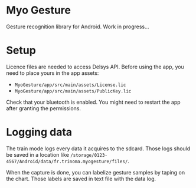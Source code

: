 # Myo Gesture

Gesture recognition library for Android.
Work in progress…

# Setup

Licence files are needed to access Delsys API. Before using the app, you need to place yours in the app assets:

- `MyoGesture/app/src/main/assets/License.lic`
- `MyoGesture/app/src/main/assets/PublicKey.lic`

Check that your bluetooth is enabled. You might need to restart the app after granting the permissions.

# Logging data

The train mode logs every data it acquires to the sdcard. Those logs should be saved in a location like `/storage/0123-4567/Android/data/fr.trinoma.myogesture/files/`.

When the capture is done, you can labelize gesture samples by taping on the chart. Those labels are saved in text file with the data log.

